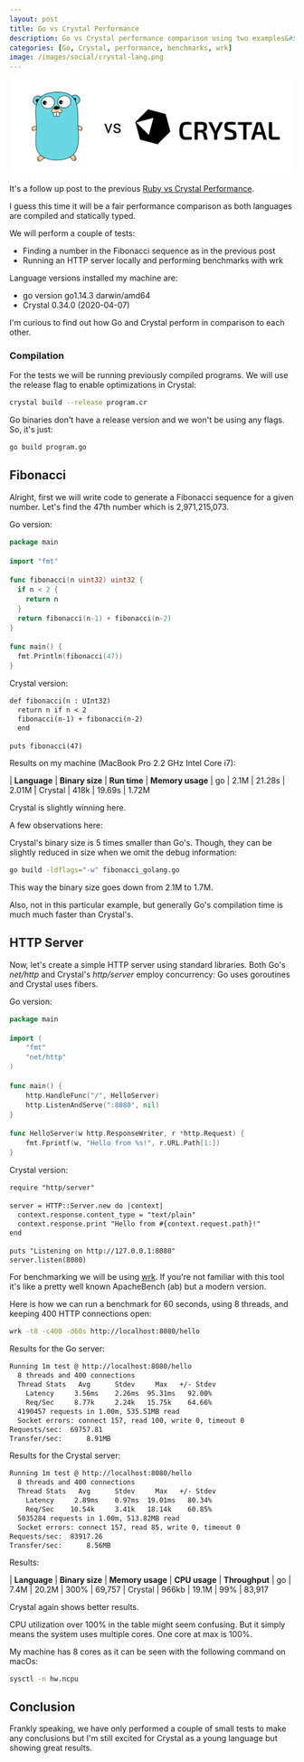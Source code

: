 ```yaml
---
layout: post
title: Go vs Crystal Performance
description: Go vs Crystal performance comparison using two examples&#58; generating a Fibonacci sequence for a given number and benchmarking an HTTP server with wrk.
categories: [Go, Crystal, performance, benchmarks, wrk]
image: /images/social/crystal-lang.png
---
```


[![Go vs Crystal](/images/go-vs-crystal.png)](/go-vs-crystal-perfomance/)

It's a follow up post to the previous [Ruby vs Crystal Performance](/ruby-vs-crystal-performance/).

I guess this time it will be a fair performance comparison as both languages are compiled and statically typed.

We will perform a couple of tests:
* Finding a number in the Fibonacci sequence as in the previous post
* Running an HTTP server locally and performing benchmarks with wrk

Language versions installed my machine are:
* go version go1.14.3 darwin/amd64
* Crystal 0.34.0 (2020-04-07)
 
I'm curious to find out how Go and Crystal perform in comparison to each other.

<!-- more -->

### Compilation

For the tests we will be running previously compiled programs. We will use the release flag to enable optimizations in Crystal:
```bash
crystal build --release program.cr
```

Go binaries don't have a release version and we won't be using any flags. So, it's just:
```bash
go build program.go
```

## Fibonacci

Alright, first we will write code to generate a Fibonacci sequence for a given number. Let's find the 47th number which is 2,971,215,073.

Go version:

```go
package main

import "fmt"

func fibonacci(n uint32) uint32 {
  if n < 2 {
    return n
  }
  return fibonacci(n-1) + fibonacci(n-2)
}

func main() {
  fmt.Println(fibonacci(47))
}
```

Crystal version:

```crystal
def fibonacci(n : UInt32)
  return n if n < 2
  fibonacci(n-1) + fibonacci(n-2)
  end

puts fibonacci(47)
```

Results on my machine (MacBook Pro 2.2 GHz Intel Core i7):

| **Language** | **Binary size** | **Run time** | **Memory usage**
| go       | 2.1M        | 21.28s   | 2.01M
| Crystal  | 418k        | 19.69s   | 1.72M

Crystal is slightly winning here. 

A few observations here: 

Crystal's binary size is 5 times smaller than Go's. Though, they can be slightly reduced in size when we omit the debug information:
```bash
go build -ldflags="-w" fibonacci_golang.go
```
This way the binary size goes down from 2.1M to 1.7M.

Also, not in this particular example, but generally Go's compilation time is much much faster than Crystal's.

## HTTP Server

Now, let's create a simple HTTP server using standard libraries. Both Go's _net/http_ and Crystal's _http/server_ employ concurrency: Go uses goroutines and Crystal uses fibers.

Go version:
```go
package main

import (
	"fmt"
	"net/http"
)

func main() {
	http.HandleFunc("/", HelloServer)
	http.ListenAndServe(":8080", nil)
}

func HelloServer(w http.ResponseWriter, r *http.Request) {
	fmt.Fprintf(w, "Hello from %s!", r.URL.Path[1:])
}
```

Crystal version:
```crystal
require "http/server"

server = HTTP::Server.new do |context|
  context.response.content_type = "text/plain"
  context.response.print "Hello from #{context.request.path}!"
end

puts "Listening on http://127.0.0.1:8080"
server.listen(8080)
```

For benchmarking we will be using [wrk](https://github.com/wg/wrk). If you're not familiar with this tool it's like a pretty well known ApacheBench (ab) but a modern version.

Here is how we can run a benchmark for 60 seconds, using 8 threads, and keeping 400 HTTP connections open:

```bash
wrk -t8 -c400 -d60s http://localhost:8080/hello
```

Results for the Go server:
```
Running 1m test @ http://localhost:8080/hello
  8 threads and 400 connections
  Thread Stats   Avg      Stdev     Max   +/- Stdev
    Latency     3.56ms    2.26ms  95.31ms   92.00%
    Req/Sec     8.77k     2.24k   15.75k    64.66%
  4190457 requests in 1.00m, 535.51MB read
  Socket errors: connect 157, read 100, write 0, timeout 0
Requests/sec:  69757.81
Transfer/sec:      8.91MB
```

Results for the Crystal server:
```
Running 1m test @ http://localhost:8080/hello
  8 threads and 400 connections
  Thread Stats   Avg      Stdev     Max   +/- Stdev
    Latency     2.89ms    0.97ms  19.01ms   80.34%
    Req/Sec    10.54k     3.41k   18.14k    60.85%
  5035284 requests in 1.00m, 513.82MB read
  Socket errors: connect 157, read 85, write 0, timeout 0
Requests/sec:  83917.26
Transfer/sec:      8.56MB
```

Results:

| **Language** | **Binary size** | **Memory usage** | **CPU usage** | **Throughput**
| go       | 7.4M        | 20.2M        | 300%      | 69,757
| Crystal  | 966kb       | 19.1M        | 99%       | 83,917

Crystal again shows better results.

CPU utilization over 100% in the table might seem confusing. But it simply means the system uses multiple cores. One core at max is 100%. 

My machine has 8 cores as it can be seen with the following command on macOs:
```bash
sysctl -n hw.ncpu
```

## Conclusion

Frankly speaking, we have only performed a couple of small tests to make any conclusions but I'm still excited for Crystal as a young language but showing great results. 


